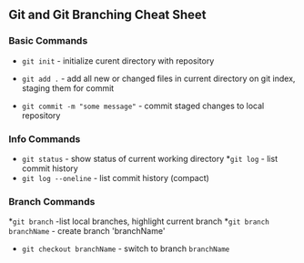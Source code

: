 ## Git and Git Branching Cheat Sheet


### Basic Commands
* `git init` - initialize curent directory with repository

* `git add .` - add all new or changed files in current directory on git index, staging them for commit

* `git commit -m "some message"` - commit staged changes to local repository

### Info Commands

* `git status` - show status of current working directory
*`git log` - list commit history
* `git log --oneline` - list commit history (compact)

### Branch Commands

*`git branch` -list local branches, highlight current branch
*`git branch branchName` - create branch 'branchName'
* `git checkout branchName` - switch to branch `branchName`
